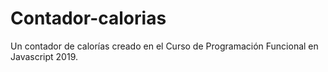 # Contador-calorias

Un contador de calorías creado en el Curso de Programación Funcional en Javascript 2019.
